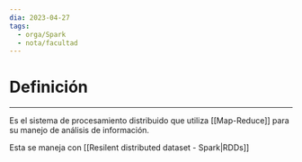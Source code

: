 ```yaml
---
dia: 2023-04-27
tags:
  - orga/Spark
  - nota/facultad
---
```

# Definición
---
Es el sistema de procesamiento distribuido que utiliza [[Map-Reduce]] para su manejo de análisis de información.

Esta se maneja con [[Resilent distributed dataset - Spark|RDDs]]